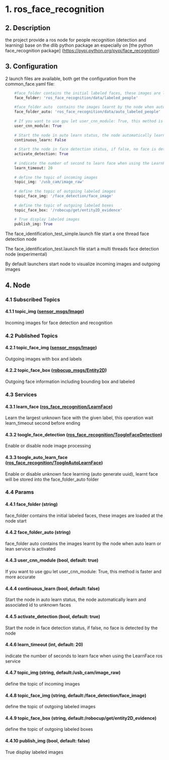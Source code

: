 # 1. ros_face_recognition

## 2. Description
the project provide a ros node for people recognition (detection and learning) base on the dlib python package an especially on [the python face_recognition package] (https://pypi.python.org/pypi/face_recognition) 

## 3.  Configuration 

2 launch files are available, both get the configuration from the common_face.yaml file:
```python
    #face_folder contains the initial labeled faces, these images are loaded at the node start
    face_folder: 'ros_face_recognition/data/labeled_people'
    
    #face_folder auto  contains the images learnt by the node when auto learn or lean service is activated
    face_folder_auto: 'ros_face_recognition/data/auto_labeled_people'
    
    # If you want to use gpu let user_cnn_module: True, this method is faster and more accurate
    user_cnn_module: True
    
    # Start the node in auto learn status, the node automatically learn and associated id to unknown faces
    continuous_learn: False
    
    # Start the node in face detection status, if false, no face is detected by the node
    activate_detection: True
    
    # indicate the number of second to learn face when using the LearnFace ros service
    learn_timeout: 20
    
    # define the topic of incoming images
    topic_img: '/usb_cam/image_raw'
    
    # define the topic of outgoing labeled images
    topic_face_img: '/face_detection/face_image'
    
    # define the topic of outgoing labeled boxes
    topic_face_box: '/robocup/get/entity2D_evidence'
    
    # True display labeled images
    publish_img: True
```

The face_identification_test_simple.launch file start a one thread face detection node

The face_identification_test.launch file start a multi threads face detection node (experimental)

By default launchers start node to visualize incoming images and outgoing images

## 4. Node
 ### 4.1  Subscribed Topics
  #### 4.1.1 topic_img ([sensor_msgs/Image](http://docs.ros.org/api/sensor_msgs/html/msg/Image.html))
   Incoming images for face detection and recognition
        
 ### 4.2 Published Topics
  #### 4.2.1 topic_face_img ([sensor_msgs/Image](http://docs.ros.org/api/sensor_msgs/html/msg/Image.html))
   Outgoing images with box and labels
  #### 4.2.2 topic_face_box ([robocup_msgs/Entity2D]())
   Outgoing face information including bounding box and labeled 
            
 ### 4.3 Services
  #### 4.3.1 learn_face ([ros_face_recognition/LearnFace](https://github.com/jacques-saraydaryan/ros_face_recognition/blob/master/srv/LearnFace.srv))
   Learn the largest unknown face with the given label, this operation wait learn_timeout second before ending
  #### 4.3.2 toogle_face_detection ([ros_face_recognition/ToogleFaceDetection](https://github.com/jacques-saraydaryan/ros_face_recognition/blob/master/srv/ToogleFaceDetection.srv))
   Enable or disable node image processing
  #### 4.3.3 toogle_auto_learn_face ([ros_face_recognition/ToogleAutoLearnFace](https://github.com/jacques-saraydaryan/ros_face_recognition/blob/master/srv/ToogleAutoLearnFace.srv))
   Enable or disable unknown face learning (auto generate uuid), learnt face will be stored into the face_folder_auto folder

### 4.4  Params
 #### 4.4.1 face_folder (string)
  face_folder contains the initial labeled faces, these images are loaded at the node start
 #### 4.4.2 face_folder_auto (string)
  face_folder auto  contains the images learnt by the node when auto learn or lean service is activated
 #### 4.4.3 user_cnn_module (bool, default: true) 
  If you want to use gpu let user_cnn_module: True, this method is faster and more accurate
 #### 4.4.4 continuous_learn (bool, default: false) 
  Start the node in auto learn status, the node automatically learn and associated id to unknown faces
 #### 4.4.5 activate_detection (bool, default: true) 
  Start the node in face detection status, if false, no face is detected by the node
 #### 4.4.6 learn_timeout (int, default: 20)
  indicate the number of seconds to learn face when using the LearnFace ros service
 #### 4.4.7 topic_img (string, default:/usb_cam/image_raw)
  define the topic of incoming images
 #### 4.4.8 topic_face_img (string, default:/face_detection/face_image)
  define the topic of outgoing labeled images
 #### 4.4.9 topic_face_box (string, default:/robocup/get/entity2D_evidence)
  define the topic of outgoing labeled boxes
 #### 4.4.10 publish_img (bool, default: false) 
  True display labeled images
  
  


